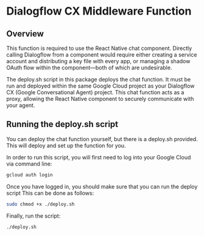 # Dialogflow CX Middleware Function

## Overview

This function is required to use the React Native chat component. Directly calling Dialogflow from a component would require either creating a service account and distributing a key file with every app, or managing a shadow OAuth flow within the component—both of which are undesirable.

The deploy.sh script in this package deploys the chat function. It must be run and deployed within the same Google Cloud project as your Dialogflow CX (Google Conversational Agent) project. This chat function acts as a proxy, allowing the React Native component to securely communicate with your agent.

## Running the deploy.sh script

You can deploy the chat function yourself, but there is a deploy.sh provided. This will deploy and set up the function for you.

In order to run this script, you will first need to log into your Google Cloud via command line:

```bash
gcloud auth login
```

Once you have logged in, you should make sure that you can run the deploy script This can be done as follows:

```bash
sudo chmod +x ./deploy.sh
```

Finally, run the script:

```bash
./deploy.sh
```
